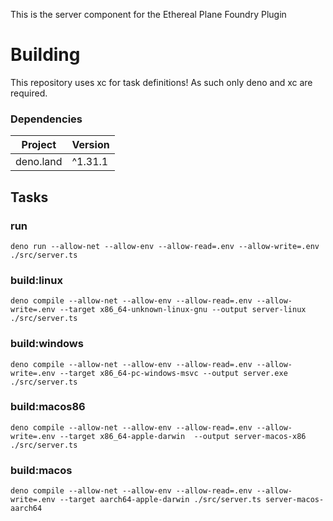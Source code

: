 This is the server component for the Ethereal Plane Foundry Plugin

# Building

This repository uses xc for task definitions!
As such only deno and xc are required.

### Dependencies
| Project   | Version  |
|-----------|----------|
| deno.land | ^1.31.1  |

## Tasks

### run
```
deno run --allow-net --allow-env --allow-read=.env --allow-write=.env ./src/server.ts 
```

### build:linux
```
deno compile --allow-net --allow-env --allow-read=.env --allow-write=.env --target x86_64-unknown-linux-gnu --output server-linux ./src/server.ts 
```
### build:windows
```
deno compile --allow-net --allow-env --allow-read=.env --allow-write=.env --target x86_64-pc-windows-msvc --output server.exe ./src/server.ts 
```

### build:macos86
``` 
deno compile --allow-net --allow-env --allow-read=.env --allow-write=.env --target x86_64-apple-darwin  --output server-macos-x86 ./src/server.ts  
```

### build:macos
```
deno compile --allow-net --allow-env --allow-read=.env --allow-write=.env --target aarch64-apple-darwin ./src/server.ts server-macos-aarch64
```


